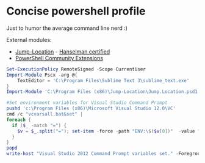 Concise powershell profile 
==========

Just to humor the average command line nerd :)

External modules:

<ul>
	<li><a href="https://github.com/tkellogg/Jump-Location">Jump-Location</a> - <a href="http://www.hanselman.com/blog/JumpLocationAChangeDirectoryCDPowerShellCommandThatReadsYourMind.aspx">Hanselman certified</a></li>
	<li><a href="https://pscx.codeplex.com/">PowerShell Community Extensions</a></li>
</ul>

```Powershell
Set-ExecutionPolicy RemoteSigned -Scope CurrentUser
Import-Module Pscx -arg @{
	TextEditor = 'C:\Program Files\Sublime Text 3\sublime_text.exe'
}
Import-Module 'C:\Program Files (x86)\Jump-Location\Jump.Location.psd1'

#Set environment variables for Visual Studio Command Prompt
pushd 'c:\Program Files (x86)\Microsoft Visual Studio 12.0\VC'
cmd /c "vcvarsall.bat&set" |
foreach {
  if ($_ -match "=") {
    $v = $_.split("="); set-item -force -path "ENV:\$($v[0])"  -value "$($v[1])"
  }
}
popd
write-host "Visual Studio 2012 Command Prompt variables set." -ForegroundColor Yellow
```
